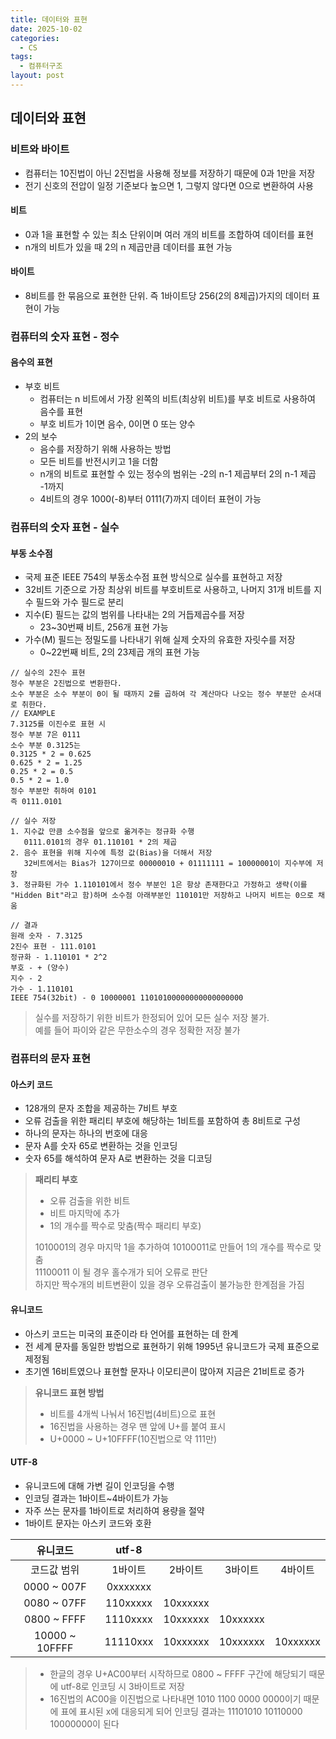 ```yaml
---
title: 데이터와 표현
date: 2025-10-02
categories:
  - CS
tags:
  - 컴퓨터구조
layout: post
---
```


## 데이터와 표현
### 비트와 바이트
- 컴퓨터는 10진법이 아닌 2진법을 사용해 정보를 저장하기 때문에 0과 1만을 저장
- 전기 신호의 전압이 일정 기준보다 높으면 1, 그렇지 않다면 0으로 변환하여 사용

#### 비트
- 0과 1을 표현할 수 있는 최소 단위이며 여러 개의 비트를 조합하여 데이터를 표현
- n개의 비트가 있을 때 2의 n 제곱만큼 데이터를 표현 가능

#### 바이트
* 8비트를 한 묶음으로 표현한 단위. 즉 1바이트당 256(2의 8제곱)가지의 데이터 표현이 가능

### 컴퓨터의 숫자 표현 - 정수
#### 음수의 표현
- 부호 비트
  - 컴퓨터는 n 비트에서 가장 왼쪽의 비트(최상위 비트)를 부호 비트로 사용하여 음수를 표현
  - 부호 비트가 1이면 음수, 0이면 0 또는 양수
- 2의 보수
  - 음수를 저장하기 위해 사용하는 방법
  - 모든 비트를 반전시키고 1을 더함
  - n개의 비트로 표현할 수 있는 정수의 범위는 -2의 n-1 제곱부터 2의 n-1 제곱 -1까지
  - 4비트의 경우 1000(-8)부터 0111(7)까지 데이터 표현이 가능

### 컴퓨터의 숫자 표현 - 실수
#### 부동 소수점
- 국제 표준 IEEE 754의 부동소수점 표현 방식으로 실수를 표현하고 저장
- 32비트 기준으로 가장 최상위 비트를 부호비트로 사용하고, 나머지 31개 비트를 지수 필드와 가수 필드로 분리
- 지수(E) 필드는 값의 범위를 나타내는 2의 거듭제곱수를 저장
   - 23~30번째 비트, 256개 표현 가능
- 가수(M) 필드는 정밀도를 나타내기 위해 실제 숫자의 유효한 자릿수를 저장
  - 0~22번째 비트, 2의 23제곱 개의 표현 가능

```
// 실수의 2진수 표현
정수 부분은 2진법으로 변환한다.
소수 부분은 소수 부분이 0이 될 때까지 2를 곱하여 각 계산마다 나오는 정수 부분만 순서대로 취한다.
// EXAMPLE
7.3125를 이진수로 표현 시
정수 부분 7은 0111
소수 부분 0.3125는
0.3125 * 2 = 0.625
0.625 * 2 = 1.25
0.25 * 2 = 0.5
0.5 * 2 = 1.0
정수 부분만 취하여 0101
즉 0111.0101

// 실수 저장
1. 지수값 만큼 소수점을 앞으로 옮겨주는 정규화 수행
   0111.0101의 경우 01.110101 * 2의 제곱
2. 음수 표현을 위해 지수에 특정 값(Bias)을 더해서 저장
   32비트에서는 Bias가 127이므로 00000010 + 01111111 = 10000001이 지수부에 저장
3. 정규화된 가수 1.110101에서 정수 부분인 1은 항상 존재한다고 가정하고 생략(이를 "Hidden Bit"라고 함)하며 소수점 아래부분인 110101만 저장하고 나머지 비트는 0으로 채움

// 결과
원래 숫자 - 7.3125
2진수 표현 - 111.0101
정규화 - 1.110101 * 2^2
부호 - + (양수)
지수 - 2
가수 - 1.110101
IEEE 754(32bit) - 0 10000001 11010100000000000000000
```

> 실수를 저장하기 위한 비트가 한정되어 있어 모든 실수 저장 불가.  
> 예를 들어 파이와 같은 무한소수의 경우 정확한 저장 불가

### 컴퓨터의 문자 표현
#### 아스키 코드
- 128개의 문자 조합을 제공하는 7비트 부호
- 오류 검출을 위한 패리티 부호에 해당하는 1비트를 포함하여 총 8비트로 구성
- 하나의 문자는 하나의 번호에 대응
- 문자 A를 숫자 65로 변환하는 것을 인코딩
- 숫자 65를 해석하여 문자 A로 변환하는 것을 디코딩

> **패리티 부호**  
> - 오류 검출을 위한 비트
> - 비트 마지막에 추가
> - 1의 개수를 짝수로 맞춤(짝수 패리티 부호)
> 
> 1010001의 경우 마지막 1을 추가하여 10100011로 만들어 1의 개수를 짝수로 맞춤  
> 11100011 이 될 경우 홀수개가 되어 오류로 판단  
> 하지만 짝수개의 비트변환이 있을 경우 오류검출이 불가능한 한계점을 가짐

#### 유니코드
- 아스키 코드는 미국의 표준이라 타 언어를 표현하는 데 한계
- 전 세계 문자를 동일한 방법으로 표현하기 위해 1995년 유니코드가 국제 표준으로 제정됨
- 초기엔 16비트였으나 표현할 문자나 이모티콘이 많아져 지금은 21비트로 증가

> **유니코드 표현 방법**  
> - 비트를 4개씩 나눠서 16진법(4비트)으로 표현
> - 16진법을 사용하는 경우 맨 앞에 U+를 붙여 표시
> - U+0000 ~ U+10FFFF(10진법으로 약 111만)

#### UTF-8
- 유니코드에 대해 가변 길이 인코딩을 수행
- 인코딩 결과는 1바이트~4바이트가 가능
- 자주 쓰는 문자를 1바이트로 처리하여 용량을 절약
- 1바이트 문자는 아스키 코드와 호환

|      유니코드      |  utf-8   |          |          |          |
| :------------: | :------: | :------: | :------: | :------: |
|     코드값 범위     |   1바이트   |   2바이트   |   3바이트   |   4바이트   |
|  0000 ~ 007F   | 0xxxxxxx |          |          |          |
|  0080 ~ 07FF   | 110xxxxx | 10xxxxxx |          |          |
|  0800 ~ FFFF   | 1110xxxx | 10xxxxxx | 10xxxxxx |          |
| 10000 ~ 10FFFF | 11110xxx | 10xxxxxx | 10xxxxxx | 10xxxxxx |

> - 한글의 경우 U+AC00부터 시작하므로 0800 ~ FFFF 구간에 해당되기 때문에 utf-8로 인코딩 시 3바이트로 저장
> - 16진법의 AC00을 이진법으로 나타내면 1010 1100 0000 0000이기 때문에 표에 표시된 x에 대응되게 되어  인코딩 결과는 11101010 10110000 10000000이 된다
